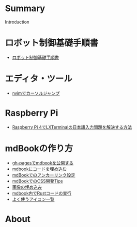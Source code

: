 # Summary

[Introduction](README.md)

# ロボット制御基礎手順書
- [ロボット制御基礎手順書](robot_basis_250710.md)
<!-- 
- [OLEDコネクタ ハンダ付け手順書](oled_connector_250717.md)
-->

# エディタ・ツール
- [nvimでカーソルジャンプ](nvim_cursor_jump.md)

# Raspberry Pi
- [Raspberry Pi 4でLXTerminalの日本語入力問題を解決する方法](raspberrypi_japanese_input_fix.md)

# mdBookの作り方
- [gh-pagesでmdbookを公開する](how_to_deploy_from_gh-pages.md)
- [mdbookにコードを埋め込む](how_to_embed_code_from_files.md)
- [mdBookでのアンカーリンク設定](anchor_links_in_mdbook.md)
- [mdBookでのCSS開発Tips](css_tips_for_mdbook.md)
- [画像の埋め込み](how_to_embed_imagefile.md)
- [mdbook内でRustコードの実行](how_to_use_playground.md)
- [よく使うアイコン一覧](icon.md)

<!--
# その他の例
- [Nested example](nested/README.md)
    - [My First Chapter](my-first-chapter.md)
    - [Sub-chapter](nested/sub-chapter.md)
    - [なぜ固有ベクトルで行列の対角化ができるか](nested/det.md)
-->

# About

